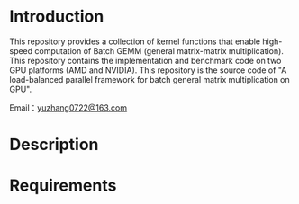 # Introduction
This repository provides a collection of kernel functions that enable high-speed computation of Batch GEMM (general matrix-matrix multiplication).   This repository contains the implementation and benchmark code on two GPU platforms (AMD and NVIDIA).  This repository is the source code of "A load-balanced parallel framework for batch general matrix multiplication on GPU".


Email：yuzhang0722@163.com

# Description


# Requirements
